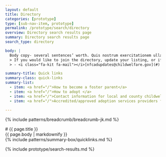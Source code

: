 ```yaml
---
layout: default
title: Directory
categories: [prototype]
type: [sub-nav-item, prototype]
permalink: /prototype/search/directory
overview: Directory search results page
summary: Directory search results page
search_type: directory

body: |
  Body copy- several sentences’ worth. Quis nostrum exercitationem ullam corporis suscipit laboriosam, nisi ut et via procedat oratio quaerimus igitur, inquit, modo dixi, constituto, ut earum motus et iusto odio.
  > If you would like to join the directory, update your listing, or if you have any question
  > - <i class="fa-kit fa-mail"></i>[nfcadupdates@childwelfare.gov](#) <i class="fa-kit fa-phone"></i>[800.394.3366](#)

summary-title: Quick links
summary-class: quick-links
summary-list:
  - item: <a href="/">How to become a foster parent</a>
  - item: <a href="/">How to adopt </a>
  - item: <a href="/">Contact information for local and county childwelfare agencies </a>
  - item: <a href="/">Accredited/approved adoption services providers for intercountry adoption <i class="fa-kit fa-launch"></i> </a>
  
---
```

{% include patterns/breadcrumb/breadcrumb-jk.md %}
<div class="grid-container" markdown="1">
# {{ page.title }}

<div class="grid-row grid-gap-lg" markdown="1">
  <div class="grid-col-6"> {{ page.body | markdownify }} </div>
  <div class="grid-col-6"> {% include patterns/summary-box/quicklinks.md %} </div>
</div>
</div>

{% include prototype/search-results.md %}

